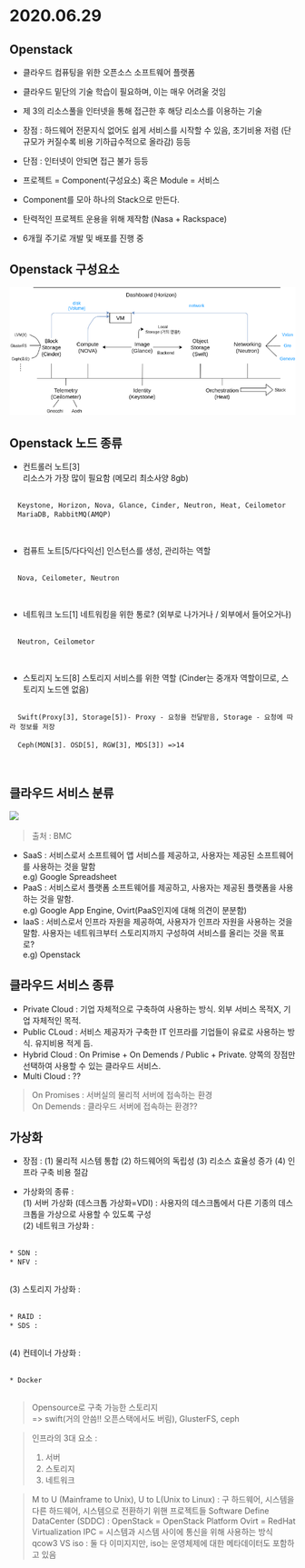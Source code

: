 2020.06.29 
==========

Openstack
------------
 * 클라우드 컴퓨팅을 위한 오픈소스 소프트웨어 플랫폼 
 * 클라우드 밑단의 기술 학습이 필요하며, 이는 매우 어려울 것임
 * 제 3의 리소스풀을 인터넷을 통해 접근한 후 해당 리소스를 이용하는 기술
 * 장점 : 하드웨어 전문지식 없어도 쉽게 서비스를 시작할 수 있음, 초기비용 저렴 (단 규모가 커질수록 비용 기하급수적으로 올라감) 등등
 * 단점 : 인터넷이 안되면 접근 불가 등등  

 * 프로젝트 = Component(구성요소) 혹은 Module = 서비스
 * Component를 모아 하나의 Stack으로 만든다.
 * 탄력적인 프로젝트 운용을 위해 제작함 (Nasa + Rackspace)
 * 6개월 주기로 개발 및 배포를 진행 중

Openstack 구성요소
-----------------
<img src=/img/Openstack_components.png>

Openstack 노드 종류
------------------
 * 컨트롤러 노트[3]   
 리소스가 가장 많이 필요함 (메모리 최소사양 8gb)
 
 <pre>
 <code>
  Keystone, Horizon, Nova, Glance, Cinder, Neutron, Heat, Ceilometor
  MariaDB, RabbitMQ(AMQP)
 </code>
 </pre>
 * 컴퓨트 노트[5/다다익선]
 인스턴스를 생성, 관리하는 역할
 
 <pre>
 <code>
  Nova, Ceilometer, Neutron
 </code>
 </pre>
 * 네트워크 노드[1]
 네트워킹을 위한 통로? (외부로 나가거나 / 외부에서 들어오거나)
 <pre>
 <code>
  Neutron, Ceilometor
 </code>
 </pre>
 * 스토리지 노드[8]
 스토리지 서비스를 위한 역할 (Cinder는 중개자 역할이므로, 스토리지 노드엔 없음)
 <pre>
 <code>
  Swift(Proxy[3], Storage[5])- Proxy - 요청을 전달받음, Storage - 요청에 따라 정보를 저장  
  
  Ceph(MON[3]. OSD[5], RGW[3], MDS[3]) =>14
 </code>
 </pre>
 
클라우드 서비스 분류
------------------
<img src=https://blogs.bmc.com/wp-content/uploads/2017/09/saas-vs-paas-vs-iaas-810x754.png>

> 출처 : BMC

 * SaaS : 서비스로서 소프트웨어 앱 서비스를 제공하고, 사용자는 제공된 소프트웨어를 사용하는 것을 말함  
  e.g) Google Spreadsheet  
 * PaaS : 서비스로서 플랫폼 소프트웨어를 제공하고, 사용자는 제공된 플랫폼을 사용하는 것을 말함.  
  e.g) Google App Engine, Ovirt(PaaS인지에 대해 의견이 분분함)  
 * IaaS : 서비스로서 인프라 자원을 제공하여, 사용자가 인프라 자원을 사용하는 것을 말함. 사용자는 네트워크부터 스토리지까지 구성하여 서비스를 올리는 것을 목표로?  
  e.g) Openstack  

클라우드 서비스 종류
---------------------
 * Private Cloud : 기업 자체적으로 구축하여 사용하는 방식. 외부 서비스 목적X, 기업 자체적인 목적.
 * Public CLoud : 서비스 제공자가 구축한 IT 인프라를 기업들이 유료로 사용하는 방식. 유지비용 적게 듬.
 * Hybrid Cloud : On Primise + On Demends / Public + Private. 양쪽의 장점만 선택하여 사용할 수 있는 클라우드 서비스.
 * Multi Cloud : ??

> On Promises : 서버실의 물리적 서버에 접속하는 환경  
> On Demends : 클라우드 서버에 접속하는 환경??  

가상화
-------------------
 * 장점 : 
   (1) 물리적 시스템 통합
   (2) 하드웨어의 독립성
   (3) 리소스 효율성 증가
   (4) 인프라 구축 비용 절감
 
 * 가상화의 종류 :  
   (1) 서버 가상화 (데스크톱 가상화=VDI) : 사용자의 데스크톱에서 다른 기종의 데스크톱을 가상으로 사용할 수 있도록 구성  
   (2) 네트워크 가상화 :  
<pre>
<code>
* SDN : 
* NFV :
</code>
</pre>
   (3) 스토리지 가상화 :  
<pre>
<code>
* RAID :  
* SDS :
</code>
</pre>
   (4) 컨테이너 가상화 :  
<pre>
<code>
* Docker  
</code>
</pre>
> Opensource로 구축 가능한 스토리지  
> => swift(거의 안씀!! 오픈스택에서도 버림), GlusterFS, ceph  


> 인프라의 3대 요소 : 
> 1) 서버 
> 2) 스토리지 
> 3) 네트워크

> M to U (Mainframe to Unix), U to L(Unix to Linux) : 구 하드웨어, 시스템을 다른 하드웨어, 시스템으로 전환하기 위핸 프로젝트들
> Software Define DataCenter (SDDC) : 
> OpenStack = OpenStack Platform
> Ovirt = RedHat Virtualization
> IPC = 시스템과 시스템 사이에 통신을 위해 사용하는 방식
> qcow3 VS iso : 둘 다 이미지지만, iso는 운영체제에 대한 메타데이터도 포함하고 있음
